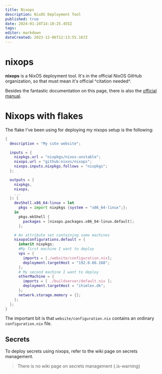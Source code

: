 ```yaml
---
title: Nixops
description: NixOS Deployment Tool
published: true
date: 2024-01-24T14:10:25.455Z
tags: 
editor: markdown
dateCreated: 2023-12-06T12:13:55.167Z
---
```


# nixops
**nixops** is a NixOS deployment tool. It's in the official NixOS GitHub organization, so that must mean it's official ^citation needed^.

Besides the fantastic documentation on this page, there is also the [official manual](https://nixos.org/nixops/manual/).

# Nixops with flakes
The flake I've been using for deploying my nixops setup is the following:
```nix
{
  description = "My cute website";

  inputs = {
    nixpkgs.url = "nixpkgs/nixos-unstable";
    nixops.url = "github:nixos/nixops";
    nixops.inputs.nixpkgs.follows = "nixpkgs";
  };

  outputs = {
    nixpkgs,
    nixops,
    ...
  }: {
    devShell.x86_64-linux = let
      pkgs = import nixpkgs {system = "x86_64-linux";};
    in
      pkgs.mkShell {
        packages = [nixops.packages.x86_64-linux.default];
      };

    # An attribute set containing some machines
    nixopsConfigurations.default = {
      inherit nixpkgs;
      #My first machine I want to deploy
      vps = {
        imports = [./website/configuration.nix];
        deployment.targetHost = "192.0.66.168";
      };
      # My second machine I want to deploy
      otherMachine = {
        imports = [ ./buildserver/default.nix ];
        deployment.targetHost = "ihimlen.dk";
      };
      network.storage.memory = {};
    };
  };
}
```
The important bit is that `website/configuration.nix` contains an ordinary `configuration.nix` file.

## Secrets

To deploy secrets using nixops, refer to the wiki page on secrets management.
> There is no wiki page on secrets management
{.is-warning}